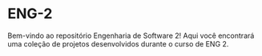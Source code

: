 # ENG-2
Bem-vindo ao repositório Engenharia de Software 2! Aqui você encontrará uma coleção de projetos desenvolvidos durante o curso de ENG 2.
